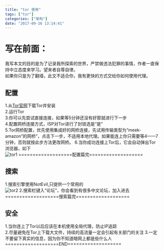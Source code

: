 ```yaml
---
title: "tor 使用"
tags: ["tor"]
categories: ["架构"]
date: "2017-09-16 13:14:41"
---
```

# 写在前面：
我写本文的目的是为了记录我所探索的世界，严禁做违法犯罪的事情，作者一直保持中立态度来学习。望来者自尊自律。  
如果你只是为了翻墙，此文不适合你，我有更快的方式交给你如何使用代理。  

<!-- more -->
## 配置
 1.从[Tor官网](https://www.torproject.org/projects/torbrowser.html.en)下载Tor并安装  
 2.运行Tor  
 3.你可以先尝试直接连接，如果等5分钟还没有好那就进行下一步  
 4.配置网桥连接方式，ISP对Tor进行了封锁选是“是”  
 5.Tor网桥配置，优先使用集成好的网桥连接，先试用传输类型为“meek-amazon”的网桥”，点击下一步，不适用本地代理。如果能连上你只需要等4——7分钟，否则就按此步方法更改网桥。
 6.当你成功连接上Tor后，它会自动弹出Tor浏览器，如下  
![tor1](https://ahian-blog.oss-cn-beijing.aliyuncs.com/images/2020-07-08-025435.png)
  ===================配置篇完===================

## 搜索
  1.搜索引擎使用NotEvil,只提供一个常用的  
![tor2](https://ahian-blog.oss-cn-beijing.aliyuncs.com/images/2020-07-08-025451.png)
  2.搜索栏键入“论坛”，你会看到有很多中文论坛，加入进去  
  ===================搜索篇完===================  

## 安全  
  1.当你连上了Tor以后应该在本机使用全局代理，防止IP追踪  
  2.尽量避免在Tor上下载大文件，持续的高流量一定会引起有关部门的关注 
  3.一定不要留下真实的信息，因为你不知道暗网上都是些什么人   
  ===================END===================
